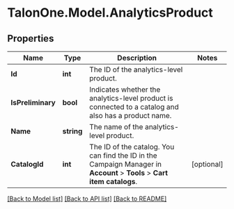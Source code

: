 # TalonOne.Model.AnalyticsProduct
## Properties

Name | Type | Description | Notes
------------ | ------------- | ------------- | -------------
**Id** | **int** | The ID of the analytics-level product. | 
**IsPreliminary** | **bool** | Indicates whether the analytics-level product is connected to a catalog and also has a product name. | 
**Name** | **string** | The name of the analytics-level product. | 
**CatalogId** | **int** | The ID of the catalog. You can find the ID in the Campaign Manager in **Account** &gt; **Tools** &gt; **Cart item catalogs**.  | [optional] 

[[Back to Model list]](../README.md#documentation-for-models) [[Back to API list]](../README.md#documentation-for-api-endpoints) [[Back to README]](../README.md)


